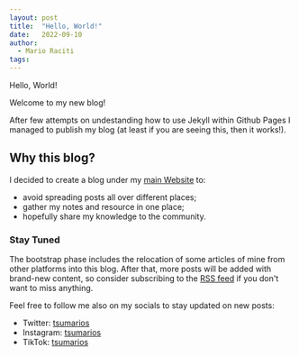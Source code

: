 ```yaml
---
layout: post
title:  "Hello, World!"
date:   2022-09-10
author:
  - Mario Raciti
tags: 
---
```


Hello, World!
<!-- readmore -->

Welcome to my new blog!

After few attempts on undestanding how to use Jekyll within Github Pages I managed to publish my blog (at least if you are seeing this, then it works!).

## Why this blog?

I decided to create a blog under my [main Website](https://tsumarios.github.io/) to:

- avoid spreading posts all over different places;
- gather my notes and resource in one place;
- hopefully share my knowledge to the community.

### Stay Tuned

The bootstrap phase includes the relocation of some articles of mine from other platforms into this blog. After that, more posts will be added with brand-new content, so consider subscribing to the [RSS feed](https://tsumarios.github.io/blog/feed.xml) if you don't want to miss anything.

Feel free to follow me also on my socials to stay updated on new posts:

- Twitter: [tsumarios](https://twitter.com/tsumarios)
- Instagram: [tsumarios](https://instagram.com/tsumarios)
- TikTok: [tsumarios](https://tiktok.com/tsumarios)

